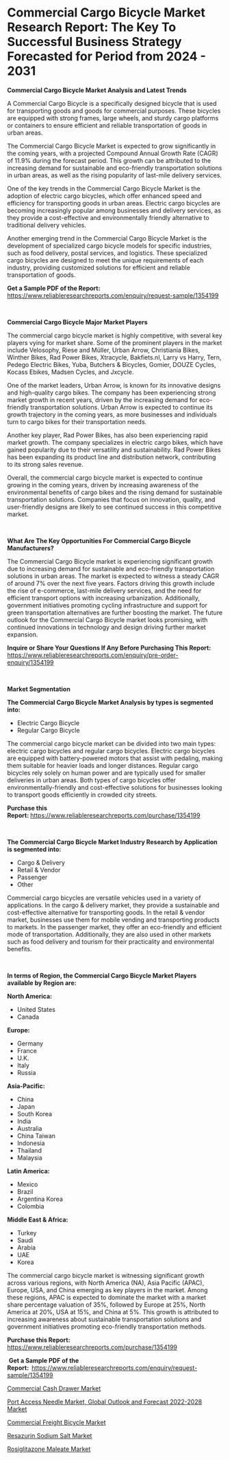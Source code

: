 <p><h1>Commercial Cargo Bicycle Market Research Report: The Key To Successful Business Strategy Forecasted for Period from 2024 - 2031</h1></p><p><strong>Commercial Cargo Bicycle Market Analysis and Latest Trends</strong></p>
<p><p>A Commercial Cargo Bicycle is a specifically designed bicycle that is used for transporting goods and goods for commercial purposes. These bicycles are equipped with strong frames, large wheels, and sturdy cargo platforms or containers to ensure efficient and reliable transportation of goods in urban areas.</p><p>The Commercial Cargo Bicycle Market is expected to grow significantly in the coming years, with a projected Compound Annual Growth Rate (CAGR) of 11.9% during the forecast period. This growth can be attributed to the increasing demand for sustainable and eco-friendly transportation solutions in urban areas, as well as the rising popularity of last-mile delivery services.</p><p>One of the key trends in the Commercial Cargo Bicycle Market is the adoption of electric cargo bicycles, which offer enhanced speed and efficiency for transporting goods in urban areas. Electric cargo bicycles are becoming increasingly popular among businesses and delivery services, as they provide a cost-effective and environmentally friendly alternative to traditional delivery vehicles.</p><p>Another emerging trend in the Commercial Cargo Bicycle Market is the development of specialized cargo bicycle models for specific industries, such as food delivery, postal services, and logistics. These specialized cargo bicycles are designed to meet the unique requirements of each industry, providing customized solutions for efficient and reliable transportation of goods.</p></p>
<p><strong>Get a Sample PDF of the Report:&nbsp;</strong> <a href="https://www.reliableresearchreports.com/enquiry/request-sample/1354199">https://www.reliableresearchreports.com/enquiry/request-sample/1354199</a></p>
<p>&nbsp;</p>
<p><strong>Commercial Cargo Bicycle Major Market Players</strong></p>
<p><p>The commercial cargo bicycle market is highly competitive, with several key players vying for market share. Some of the prominent players in the market include Velosophy, Riese and Müller, Urban Arrow, Christiania Bikes, Winther Bikes, Rad Power Bikes, Xtracycle, Bakfiets.nl, Larry vs Harry, Tern, Pedego Electric Bikes, Yuba, Butchers & Bicycles, Gomier, DOUZE Cycles, Kocass Ebikes, Madsen Cycles, and Jxcycle.</p><p>One of the market leaders, Urban Arrow, is known for its innovative designs and high-quality cargo bikes. The company has been experiencing strong market growth in recent years, driven by the increasing demand for eco-friendly transportation solutions. Urban Arrow is expected to continue its growth trajectory in the coming years, as more businesses and individuals turn to cargo bikes for their transportation needs.</p><p>Another key player, Rad Power Bikes, has also been experiencing rapid market growth. The company specializes in electric cargo bikes, which have gained popularity due to their versatility and sustainability. Rad Power Bikes has been expanding its product line and distribution network, contributing to its strong sales revenue.</p><p>Overall, the commercial cargo bicycle market is expected to continue growing in the coming years, driven by increasing awareness of the environmental benefits of cargo bikes and the rising demand for sustainable transportation solutions. Companies that focus on innovation, quality, and user-friendly designs are likely to see continued success in this competitive market.</p></p>
<p>&nbsp;</p>
<p><strong>What Are The Key Opportunities For Commercial Cargo Bicycle Manufacturers?</strong></p>
<p><p>The Commercial Cargo Bicycle market is experiencing significant growth due to increasing demand for sustainable and eco-friendly transportation solutions in urban areas. The market is expected to witness a steady CAGR of around 7% over the next five years. Factors driving this growth include the rise of e-commerce, last-mile delivery services, and the need for efficient transport options with increasing urbanization. Additionally, government initiatives promoting cycling infrastructure and support for green transportation alternatives are further boosting the market. The future outlook for the Commercial Cargo Bicycle market looks promising, with continued innovations in technology and design driving further market expansion.</p></p>
<p><strong>Inquire or Share Your Questions If Any Before Purchasing This Report:</strong> <a href="https://www.reliableresearchreports.com/enquiry/pre-order-enquiry/1354199">https://www.reliableresearchreports.com/enquiry/pre-order-enquiry/1354199</a></p>
<p>&nbsp;</p>
<p><strong>Market Segmentation</strong></p>
<p><strong>The Commercial Cargo Bicycle Market Analysis by types is segmented into:</strong></p>
<p><ul><li>Electric Cargo Bicycle</li><li>Regular Cargo Bicycle</li></ul></p>
<p><p>The commercial cargo bicycle market can be divided into two main types: electric cargo bicycles and regular cargo bicycles. Electric cargo bicycles are equipped with battery-powered motors that assist with pedaling, making them suitable for heavier loads and longer distances. Regular cargo bicycles rely solely on human power and are typically used for smaller deliveries in urban areas. Both types of cargo bicycles offer environmentally-friendly and cost-effective solutions for businesses looking to transport goods efficiently in crowded city streets.</p></p>
<p><strong>Purchase this Report:&nbsp;</strong><a href="https://www.reliableresearchreports.com/purchase/1354199">https://www.reliableresearchreports.com/purchase/1354199</a></p>
<p>&nbsp;</p>
<p><strong>The Commercial Cargo Bicycle Market Industry Research by Application is segmented into:</strong></p>
<p><ul><li>Cargo & Delivery</li><li>Retail & Vendor</li><li>Passenger</li><li>Other</li></ul></p>
<p><p>Commercial cargo bicycles are versatile vehicles used in a variety of applications. In the cargo & delivery market, they provide a sustainable and cost-effective alternative for transporting goods. In the retail & vendor market, businesses use them for mobile vending and transporting products to markets. In the passenger market, they offer an eco-friendly and efficient mode of transportation. Additionally, they are also used in other markets such as food delivery and tourism for their practicality and environmental benefits.</p></p>
<p>&nbsp;</p>
<p><strong>In terms of Region, the Commercial Cargo Bicycle Market Players available by Region are:</strong></p>
<p>
    <p> <strong> North America: </strong>
        <ul>
            <li>United States</li>
            <li>Canada</li>
        </ul>
        </p> 
    <p> <strong> Europe: </strong>
        <ul>
            <li>Germany</li>
            <li>France</li>
            <li>U.K.</li>
            <li>Italy</li>
            <li>Russia</li>
        </ul>
        </p> 
    <p> <strong> Asia-Pacific: </strong>
        <ul>
            <li>China</li>
            <li>Japan</li>
            <li>South Korea</li>
            <li>India</li>
            <li>Australia</li>
            <li>China Taiwan</li>
            <li>Indonesia</li>
            <li>Thailand</li>
            <li>Malaysia</li>
        </ul>
        </p> 
    <p> <strong> Latin America: </strong>
        <ul>
            <li>Mexico</li>
            <li>Brazil</li>
            <li>Argentina Korea</li>
            <li>Colombia</li>
        </ul>
        </p> 
    <p> <strong> Middle East & Africa: </strong>
        <ul>
            <li>Turkey</li>
            <li>Saudi</li>
            <li>Arabia</li>
            <li>UAE</li>
            <li>Korea</li>
        </ul>
    </p>
    </p>
<p><p>The commercial cargo bicycle market is witnessing significant growth across various regions, with North America (NA), Asia Pacific (APAC), Europe, USA, and China emerging as key players in the market. Among these regions, APAC is expected to dominate the market with a market share percentage valuation of 35%, followed by Europe at 25%, North America at 20%, USA at 15%, and China at 5%. This growth is attributed to increasing awareness about sustainable transportation solutions and government initiatives promoting eco-friendly transportation methods.</p></p>
<p><strong>Purchase this Report: </strong><a href="https://www.reliableresearchreports.com/purchase/1354199">https://www.reliableresearchreports.com/purchase/1354199</a></p>
<p>&nbsp;<strong>Get a Sample PDF of the Report:&nbsp;&nbsp;</strong><a href="https://www.reliableresearchreports.com/enquiry/request-sample/1354199">https://www.reliableresearchreports.com/enquiry/request-sample/1354199</a></p>
<p><strong></strong></p>
<p><p><a href="https://github.com/brenzgnarento/Market-Research-Report-List-1/blob/main/commercial-cash-drawer-market.md">Commercial Cash Drawer Market</a></p><p><a href="https://natural-crush-b99.notion.site/Global-Port-Access-Needle-Market-Global-Outlook-and-Forecast-2022-2028-Market-Size-and-Market-Trend-0718f7073c714d76b02efc5ca46b5032">Port Access Needle Market, Global Outlook and Forecast 2022-2028 Market</a></p><p><a href="https://github.com/jerrycopelandthomaswsqd8q/Market-Research-Report-List-1/blob/main/commercial-freight-bicycle-market.md">Commercial Freight Bicycle Market</a></p><p><a href="https://view.publitas.com/reportprime-1/resazurin-sodium-salt-market-size-market-trends-and-growth-outlook-forecasted-for-period-from-2024-to-2031/">Resazurin Sodium Salt Market</a></p><p><a href="https://view.publitas.com/reportprime-1/rosiglitazone-maleate-market-research-report-unlocks-analysis-on-the-market-financial-status-market-size-and-market-revenue-upto-2031/">Rosiglitazone Maleate Market</a></p></p>